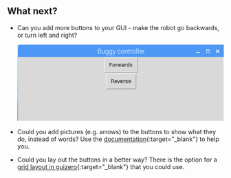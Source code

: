 ## What next?

- Can you add more buttons to your GUI - make the robot go backwards, or turn left and right?

    ![Buggy GUI](images/buggy-gui.png)

- Could you add pictures (e.g. arrows) to the buttons to show what they do, instead of words? Use the [documentation](https://lawsie.github.io/guizero/pushbutton/){:target="_blank"} to help you.

- Could you lay out the buttons in a better way? There is the option for a [grid layout in guizero](https://lawsie.github.io/guizero/box/){:target="_blank"} that you could use.
